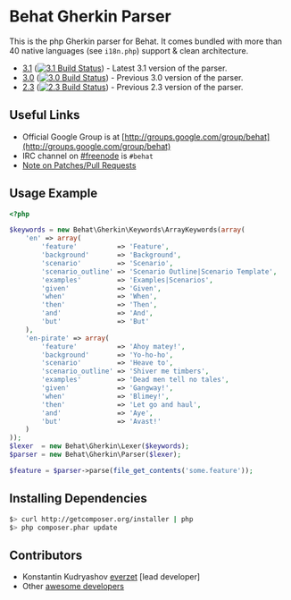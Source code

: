Behat Gherkin Parser
====================

This is the php Gherkin parser for Behat. It comes bundled with more than 40 native languages
(see `i18n.php`) support & clean architecture.

- [3.1](https://github.com/Behat/Gherkin/tree/3.1) ([![3.1 Build
Status](https://secure.travis-ci.org/Behat/Gherkin.png?branch=3.1)](http://travis-ci.org/Behat/Gherkin)) - Latest 3.1 version of the parser.
- [3.0](https://github.com/Behat/Gherkin/tree/3.0) ([![3.0 Build
Status](https://secure.travis-ci.org/Behat/Gherkin.png?branch=3.0)](http://travis-ci.org/Behat/Gherkin)) - Previous 3.0 version of the parser.
- [2.3](https://github.com/Behat/Gherkin/tree/2.3) ([![2.3 Build
  Status](https://secure.travis-ci.org/Behat/Gherkin.png?branch=2.3)](http://travis-ci.org/Behat/Gherkin)) - Previous 2.3 version of the parser.

Useful Links
------------

- Official Google Group is at [http://groups.google.com/group/behat](http://groups.google.com/group/behat)
- IRC channel on [#freenode](http://freenode.net/) is `#behat`
- [Note on Patches/Pull Requests](CONTRIBUTING.md)

Usage Example
-------------

``` php
<?php

$keywords = new Behat\Gherkin\Keywords\ArrayKeywords(array(
    'en' => array(
        'feature'          => 'Feature',
        'background'       => 'Background',
        'scenario'         => 'Scenario',
        'scenario_outline' => 'Scenario Outline|Scenario Template',
        'examples'         => 'Examples|Scenarios',
        'given'            => 'Given',
        'when'             => 'When',
        'then'             => 'Then',
        'and'              => 'And',
        'but'              => 'But'
    ),
    'en-pirate' => array(
        'feature'          => 'Ahoy matey!',
        'background'       => 'Yo-ho-ho',
        'scenario'         => 'Heave to',
        'scenario_outline' => 'Shiver me timbers',
        'examples'         => 'Dead men tell no tales',
        'given'            => 'Gangway!',
        'when'             => 'Blimey!',
        'then'             => 'Let go and haul',
        'and'              => 'Aye',
        'but'              => 'Avast!'
    )
));
$lexer  = new Behat\Gherkin\Lexer($keywords);
$parser = new Behat\Gherkin\Parser($lexer);

$feature = $parser->parse(file_get_contents('some.feature'));
```

Installing Dependencies
-----------------------

``` bash
$> curl http://getcomposer.org/installer | php
$> php composer.phar update
```

Contributors
------------

* Konstantin Kudryashov [everzet](http://github.com/everzet) [lead developer]
* Other [awesome developers](https://github.com/Behat/Gherkin/graphs/contributors)
